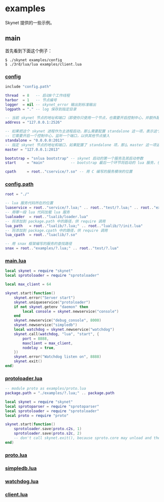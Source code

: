 # examples

Skynet 提供的一些示例。

## main

首先看到下面这个例子：

```
$ ./skynet examples/config
$ ./3rd/lua/lua examples/client.lua
```

### [config](https://github.com/cloudwu/skynet/blob/master/examples/config)

```lua
include "config.path"

thread  = 8   -- 启动8个工作线程
harbor  = 1   -- 节点编号
logger  = nil -- skynet_error 输出到标准输出
logpath = "." -- log 保存到指定目录

-- 当前 skynet 节点的地址和端口（即使你只使用一个节点，也需要开启控制中心，并额外配置这个节点的地址和端口）
address = "127.0.0.1:2526"

-- 如果把这个 skynet 进程作为主进程启动，那么需要配置 standalone 这一项，表示这个进程是主节点
-- 它需要开启一个控制中心，监听一个端口，以供其他节点接入
standalone = "0.0.0.0:2013"
-- 指定 skynet 节点的地址和端口，如果配置了 standalone 项，那么 master 这一项通常与 standalone 项相同
master = "127.0.0.1:2013"

bootstrap = "snlua bootstrap" -- skynet 启动的第一个服务及其启动参数
start     = "main"            -- bootstrap 最后一个环节将启动的 lua 服务，也就是定制的 skynet 节点的主程序

cpath     = root.."cservice/?.so" -- 用 C 编写的服务模块的位置
```

### [config.path](https://github.com/cloudwu/skynet/blob/master/examples/config.path)

```lua
root = "./"

-- lua 服务代码所在的位置
luaservice = root.."service/?.lua;" .. root.."test/?.lua;" .. root.."examples/?.lua;" .. root.."test/?/init.lua"
-- 用哪一段 lua 代码加载 lua 服务
lualoader  = root.."lualib/loader.lua"
-- 将添加到 package.path 中的路径，供 require 调用
lua_path   = root.."lualib/?.lua;" .. root.."lualib/?/init.lua"
-- 将添加到 package.cpath 中的路径，供 require 调用
lua_cpath  = root.."luaclib/?.so"

-- 用 snax 框架编写的服务的查找路径
snax = root.."examples/?.lua;" .. root.."test/?.lua"
```

### [main.lua](https://github.com/cloudwu/skynet/blob/master/examples/main.lua)

```lua
local skynet = require "skynet"
local sprotoloader = require "sprotoloader"

local max_client = 64

skynet.start(function()
    skynet.error("Server start")
    skynet.uniqueservice("protoloader")
    if not skynet.getenv "daemon" then
        local console = skynet.newservice("console")
    end
    skynet.newservice("debug_console", 8000)
    skynet.newservice("simpledb")
    local watchdog = skynet.newservice("watchdog")
    skynet.call(watchdog, "lua", "start", {
        port = 8888,
        maxclient = max_client,
        nodelay = true,
    })
    skynet.error("Watchdog listen on", 8888)
    skynet.exit()
end)
```

### [protoloader.lua](https://github.com/cloudwu/skynet/blob/master/examples/protoloader.lua)

```lua
-- module proto as examples/proto.lua
package.path = "./examples/?.lua;" .. package.path

local skynet = require "skynet"
local sprotoparser = require "sprotoparser"
local sprotoloader = require "sprotoloader"
local proto = require "proto"

skynet.start(function()
    sprotoloader.save(proto.c2s, 1)
    sprotoloader.save(proto.s2c, 2)
    -- don't call skynet.exit(), because sproto.core may unload and the global slot become invalid
end)
```

### [proto.lua](https://github.com/cloudwu/skynet/blob/master/examples/proto.lua)

### [simpledb.lua](https://github.com/cloudwu/skynet/blob/master/examples/simpledb.lua)

### [watchdog.lua](https://github.com/cloudwu/skynet/blob/master/examples/watchdog.lua)

### [client.lua](https://github.com/cloudwu/skynet/blob/master/examples/client.lua)
